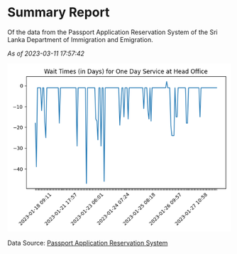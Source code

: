 # Summary Report

Of the data from the Passport Application Reservation System of the Sri Lanka Department of Immigration and Emigration.

*As of 2023-03-11 17:57:42*

![Wait Time Chart](summary.wait_time_chart.png)

Data Source: [Passport Application Reservation System](https://eservices.immigration.gov.lk:8443/appointment/pages/reservationApplication.xhtml)